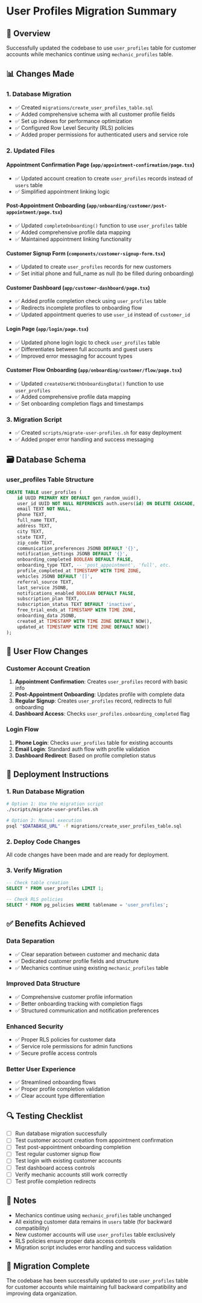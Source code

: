 # User Profiles Migration Summary

## 🎯 **Overview**
Successfully updated the codebase to use `user_profiles` table for customer accounts while mechanics continue using `mechanic_profiles` table.

## 📊 **Changes Made**

### **1. Database Migration**
- ✅ Created `migrations/create_user_profiles_table.sql`
- ✅ Added comprehensive schema with all customer profile fields
- ✅ Set up indexes for performance optimization
- ✅ Configured Row Level Security (RLS) policies
- ✅ Added proper permissions for authenticated users and service role

### **2. Updated Files**

#### **Appointment Confirmation Page** (`app/appointment-confirmation/page.tsx`)
- ✅ Updated account creation to create `user_profiles` records instead of `users` table
- ✅ Simplified appointment linking logic

#### **Post-Appointment Onboarding** (`app/onboarding/customer/post-appointment/page.tsx`)
- ✅ Updated `completeOnboarding()` function to use `user_profiles` table
- ✅ Added comprehensive profile data mapping
- ✅ Maintained appointment linking functionality

#### **Customer Signup Form** (`components/customer-signup-form.tsx`)
- ✅ Updated to create `user_profiles` records for new customers
- ✅ Set initial phone and full_name as null (to be filled during onboarding)

#### **Customer Dashboard** (`app/customer-dashboard/page.tsx`)
- ✅ Added profile completion check using `user_profiles` table
- ✅ Redirects incomplete profiles to onboarding flow
- ✅ Updated appointment queries to use `user_id` instead of `customer_id`

#### **Login Page** (`app/login/page.tsx`)
- ✅ Updated phone login logic to check `user_profiles` table
- ✅ Differentiates between full accounts and guest users
- ✅ Improved error messaging for account types

#### **Customer Flow Onboarding** (`app/onboarding/customer/flow/page.tsx`)
- ✅ Updated `createUserWithOnboardingData()` function to use `user_profiles`
- ✅ Added comprehensive profile data mapping
- ✅ Set onboarding completion flags and timestamps

### **3. Migration Script**
- ✅ Created `scripts/migrate-user-profiles.sh` for easy deployment
- ✅ Added proper error handling and success messaging

## 🗃️ **Database Schema**

### **user_profiles Table Structure**
```sql
CREATE TABLE user_profiles (
    id UUID PRIMARY KEY DEFAULT gen_random_uuid(),
    user_id UUID NOT NULL REFERENCES auth.users(id) ON DELETE CASCADE,
    email TEXT NOT NULL,
    phone TEXT,
    full_name TEXT,
    address TEXT,
    city TEXT,
    state TEXT,
    zip_code TEXT,
    communication_preferences JSONB DEFAULT '{}',
    notification_settings JSONB DEFAULT '{}',
    onboarding_completed BOOLEAN DEFAULT FALSE,
    onboarding_type TEXT, -- 'post_appointment', 'full', etc.
    profile_completed_at TIMESTAMP WITH TIME ZONE,
    vehicles JSONB DEFAULT '[]',
    referral_source TEXT,
    last_service JSONB,
    notifications_enabled BOOLEAN DEFAULT FALSE,
    subscription_plan TEXT,
    subscription_status TEXT DEFAULT 'inactive',
    free_trial_ends_at TIMESTAMP WITH TIME ZONE,
    onboarding_data JSONB,
    created_at TIMESTAMP WITH TIME ZONE DEFAULT NOW(),
    updated_at TIMESTAMP WITH TIME ZONE DEFAULT NOW()
);
```

## 🔄 **User Flow Changes**

### **Customer Account Creation**
1. **Appointment Confirmation**: Creates `user_profiles` record with basic info
2. **Post-Appointment Onboarding**: Updates profile with complete data
3. **Regular Signup**: Creates `user_profiles` record, redirects to full onboarding
4. **Dashboard Access**: Checks `user_profiles.onboarding_completed` flag

### **Login Flow**
1. **Phone Login**: Checks `user_profiles` table for existing accounts
2. **Email Login**: Standard auth flow with profile validation
3. **Dashboard Redirect**: Based on profile completion status

## 🚀 **Deployment Instructions**

### **1. Run Database Migration**
```bash
# Option 1: Use the migration script
./scripts/migrate-user-profiles.sh

# Option 2: Manual execution
psql "$DATABASE_URL" -f migrations/create_user_profiles_table.sql
```

### **2. Deploy Code Changes**
All code changes have been made and are ready for deployment.

### **3. Verify Migration**
```sql
-- Check table creation
SELECT * FROM user_profiles LIMIT 1;

-- Check RLS policies
SELECT * FROM pg_policies WHERE tablename = 'user_profiles';
```

## ✅ **Benefits Achieved**

### **Data Separation**
- ✅ Clear separation between customer and mechanic data
- ✅ Dedicated customer profile fields and structure
- ✅ Mechanics continue using existing `mechanic_profiles` table

### **Improved Data Structure**
- ✅ Comprehensive customer profile information
- ✅ Better onboarding tracking with completion flags
- ✅ Structured communication and notification preferences

### **Enhanced Security**
- ✅ Proper RLS policies for customer data
- ✅ Service role permissions for admin functions
- ✅ Secure profile access controls

### **Better User Experience**
- ✅ Streamlined onboarding flows
- ✅ Proper profile completion validation
- ✅ Clear account type differentiation

## 🔍 **Testing Checklist**

- [ ] Run database migration successfully
- [ ] Test customer account creation from appointment confirmation
- [ ] Test post-appointment onboarding completion
- [ ] Test regular customer signup flow
- [ ] Test login with existing customer accounts
- [ ] Test dashboard access controls
- [ ] Verify mechanic accounts still work correctly
- [ ] Test profile completion redirects

## 📝 **Notes**

- Mechanics continue using `mechanic_profiles` table unchanged
- All existing customer data remains in `users` table (for backward compatibility)
- New customer accounts will use `user_profiles` table exclusively
- RLS policies ensure proper data access controls
- Migration script includes error handling and success validation

## 🎉 **Migration Complete**

The codebase has been successfully updated to use `user_profiles` table for customer accounts while maintaining full backward compatibility and improving data organization. 